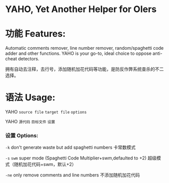 # YAHO, **Y**et **A**nother **H**elper for **O**Iers
# 功能 Features:
Automatic comments remover, line number remover, random/spaghetti code adder and other functions. YAHO is your go-to, ideal choice to oppose anti-cheat detectors.

拥有自动去注释，去行号，添加随机加花代码等功能，是防反作弊系统查杀的不二选择。
# 语法 Usage:
YAHO `source file`  `target file`  `options`

YAHO `源代码` `目标文件` `设置`
### 设置 Options:
`-k`             don't generate waste but add spaghetti numbers                                卡常数模式

`-s` `swm`    super mode (Spaghetti Code Multiplier+swm,defaulted to +2)            超级模式（随机加花代码+swm，默认+2）

`-ne`           only remove comments and line numbers                                            不添加随机加花代码
